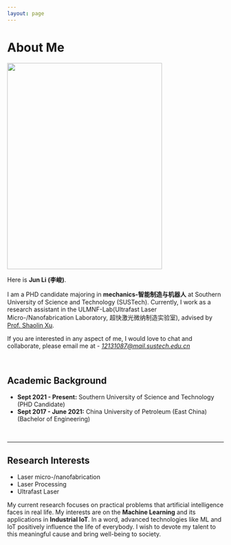 ```yaml
---
layout: page
---
```


# About Me

<img src="https://junlee98.github.io/junli.jpg" class="floatpic" width="360" height="480">

Here is **Jun Li (李峻)**.

I am a PHD candidate majoring in **mechanics-智能制造与机器人** at Southern University of Science and Technology (SUSTech). Currently, I work as a research assistant in the ULMNF-Lab(Ultrafast Laser Micro-/Nanofabrication Laboratory, 超快激光微纳制造实验室), advised by [Prof. Shaolin Xu](https://faculty.sustech.edu.cn/?tagid=xusl&iscss=1&snapid=1&go=1).

If you are interested in any aspect of me, I would love to chat and collaborate, please email me at - *12131087@mail.sustech.edu.cn*

<br>

## Academic Background

- **Sept 2021 - Present:** Southern University of Science and Technology (PHD Candidate)
- **Sept 2017 - June 2021:** China University of Petroleum (East China) (Bachelor of Engineering)

<br>

---

## Research Interests

- Laser micro-/nanofabrication
- Laser Processing
- Ultrafast Laser

My current research focuses on practical problems that artificial intelligence faces in real life. My interests are on the **Machine Learning** and its applications in **Industrial IoT**. In a word, advanced technologies like ML and IoT positively influence the life of everybody.  I wish to devote my talent to this meaningful cause and bring well-being to society.

<br>